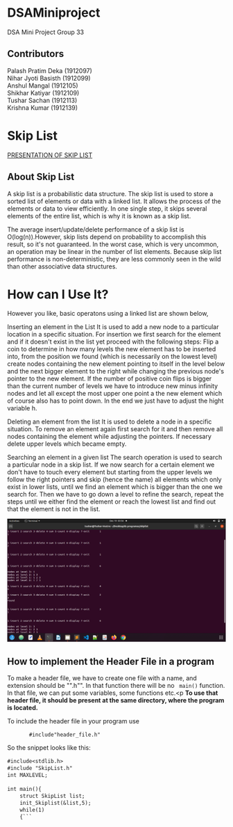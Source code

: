 # DSAMiniproject
DSA Mini Project Group 33
## Contributors
   Palash Pratim Deka 	(1912097)<br>
			Nihar Jyoti Basisth	(1912099)<br>
			Anshul Mangal	(1912105)<br>
		 Shikhar Katiyar	(1912109)<br>
			Tushar Sachan	(1912113)<br>
			Krishna Kumar	(1912139) <br>
# Skip List
 <a href="https://www.canva.com/design/DAEQWYM75I0/vqMQhQaE4EA04Ze90LIteQ/view">PRESENTATION OF SKIP LIST</a>

## About Skip List

A skip list is a probabilistic data structure. The skip list is used to store a sorted list of elements or data with a linked list. It allows the process of the elements or data to view efficiently. In one single step, it skips several elements of the entire list, which is why it is known as a skip list.

The average insert/update/delete performance of a skip list is O(log(n)).However, skip lists depend on probability to accomplish this result, so it's not guaranteed. In the worst case, which is very uncommon, an operation may be linear in the number of list elements. Because skip list performance is non-deterministic, they are less commonly seen in the wild than other associative data structures.

# How can I Use It?

However you like, basic operatons using a linked list are shown below,

Inserting an element in the List It is used to add a new node to a particular location in a specific situation. For insertion we first search for the element and if it doesn't exist in the list yet proceed with the following steps: Flip a coin to determine in how many levels the new element has to be inserted into, from the position we found (which is necessarily on the lowest level) create nodes containing the new element pointing to itself in the level below and the next bigger element to the right while changing the previous node's pointer to the new element. If the number of positive coin flips is bigger than the current number of levels we have to introduce new minus infinity nodes and let all except the most upper one point a the new element which of course also has to point down. In the end we just have to adjust the hight variable h.

Deleting an element from the list It is used to delete a node in a specific situation. To remove an element again first search for it and then remove all nodes containing the element while adjusting the pointers. If necessary delete upper levels which became empty.

Searching an element in a given list The search operation is used to search a particular node in a skip list. If we now search for a certain element we don't have to touch every element but starting from the upper levels we follow the right pointers and skip (hence the name) all elements which only exist in lower lists, until we find an element which is bigger than the one we search for. Then we have to go down a level to refine the search, repeat the steps until we either find the element or reach the lowest list and find out that the element is not in the list.

![2](2.png)

## How to implement the Header File in a program

To make a header file, we have to create one file with a name, and extension should be "".h"". In that function there will be no ``` main()``` function. In that file, we can put some variables, some functions etc.<p <b>To use that header file, it should be present at the same directory, where the program is located.</b>
<p Now using  ```#include``` we have to put the header file name. The name will be inside double quotes. Include syntax will be look like this.

To include the header file in your program use

           #include"header_file.h"
	   
	  
So the snippet looks like this:
```#include<stdio.h>
#include<stdlib.h>
#include "SkipList.h"
int MAXLEVEL;

int main(){
	struct SkipList list;
	init_Skiplist(&list,5);
	while(1)
	{```

